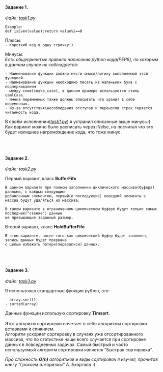 <br/><h4>Задание 1.  </h4>
*Файл: [task1.py](https://github.com/Yakobro-coder/test_task/blob/master/tast1.py)*  

```
Example:
def isEven(value):return value%2==0
```
Плюсы:  
`- Короткий код в одну строчку:)`

Минусы:  
*Есть общепринятые правила написания python кода(PEP8), по которым в данном случае не соблюдается:* 
```
- Наименование функции должно нести смысл/логику выполняемой этой функцией.
- Наименование функции необходимо писать из маленьких букв с подчеркиванием 
  между слов(snake_case), в данном примере используется стиль camlCase.
- Имена переменных также должны описывать что хранит в себе переменная. 
- Из-за отсутствия\несоблюдения отступов и переносов строк теряется читаемость кода.
```
  
В своём исполнении(*[task1.py](https://github.com/Yakobro-coder/test_task/blob/master/tast1.py)*) я устранил описанные выше минусы:)  
Как вариант можно было расписать через if/else, но посчитал что это будет излишнее нагромождение кода,
что тоже минус.

<br/><br/><h4>Задание 2.  </h4>
*Файл: [task2.py](https://github.com/Yakobro-coder/test_task/blob/master/task2.py)*

Первый вариант, класс **BufferFifo**  
```
В данном варианте при полном заполнении циклического массива(буфера) данными, с каждым следующим 
добавленным элементом, первый(и последующие) вошедший элементы в массив будут удаляться из массива.

В таком варианте в ограниченном циклическом буфере будут только самые последние("свежие") данные
не превышающие заданный размер.
```

Второй вариант, класс **HoldBufferFifo**
```
В этом варианте, после того как циклический буфер будет заполнен, запись данных будет прервана
с целью избежать потери(перезаписи) данных.
```

<br/><br/><h4>Задание 3.  </h4>
*Файл: [task3.py](https://github.com/Yakobro-coder/test_task/blob/master/task2.py)*  

Я использовал стандартные функции python, это:  
```
- array.sort()  
- sorted(array)
```

Данные функции использую сортировку **Timsort**.<br/><br/>
Этот алгоритм сортировки сочетает в себе алгоритмы сортировки вставками и слиянием.  
Алгоритм ускоряет сортировку в случаях уже отсортированного массива, что по статистике 
чаще всего случается при сортировке данных в повседневных задачах. Самый быстрый и часто 
используемый алгоритм сортировки является "Быстрая сортировка".  

*Про сложность **O(n)** алгоритмов и виды сортировок я изучил, прочитав книгу "Грокаем алгоритмы" А. Бхаргава :)*
